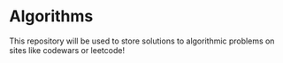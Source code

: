 # Algorithms

This repository will be used to store solutions to algorithmic problems on sites like codewars or leetcode!
